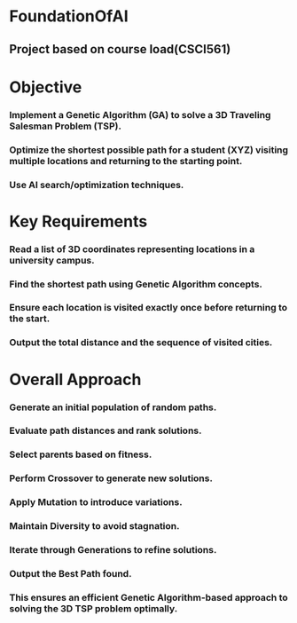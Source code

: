 # FoundationOfAI
## Project based on course load(CSCI561)

# Objective
### Implement a Genetic Algorithm (GA) to solve a 3D Traveling Salesman Problem (TSP).
### Optimize the shortest possible path for a student (XYZ) visiting multiple locations and returning to the starting point.
### Use AI search/optimization techniques.

# Key Requirements
### Read a list of 3D coordinates representing locations in a university campus.
### Find the shortest path using Genetic Algorithm concepts.
### Ensure each location is visited exactly once before returning to the start.
### Output the total distance and the sequence of visited cities.

# Overall Approach
### Generate an initial population of random paths.
### Evaluate path distances and rank solutions.
### Select parents based on fitness.
### Perform Crossover to generate new solutions.
### Apply Mutation to introduce variations.
### Maintain Diversity to avoid stagnation.
### Iterate through Generations to refine solutions.
### Output the Best Path found.
### This ensures an efficient Genetic Algorithm-based approach to solving the 3D TSP problem optimally.
